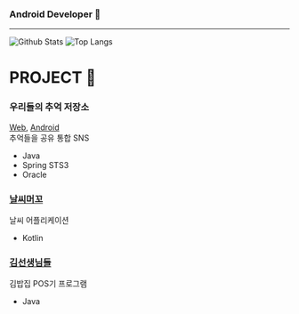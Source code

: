 
### Android Developer 👋
___
![Github Stats](https://github-readme-stats.vercel.app/api?username=aoqnwnd&show_icons=true&theme=dracula)
![Top Langs](https://github-readme-stats.vercel.app/api/top-langs/?username=aoqnwnd&theme=dracula)

# PROJECT 📃

### 우리들의 추억 저장소<br>
[Web](https://github.com/aoqnwnd/OurMemoryWeb),  [Android](https://github.com/InjaeLee-new/OurMemoryMobile/tree/seungwon)<br>
추억들을 공유 통합 SNS
- Java
- Spring STS3
- Oracle

### [날씨머꼬](https://github.com/SANDY-9/Project_NSMGG)
날씨 어플리케이션
- Kotlin


### [김선생님들](https://github.com/aoqnwnd/gimbab)
김밥집 POS기 프로그램
- Java


<!--
**aoqnwnd/aoqnwnd** is a ✨ _special_ ✨ repository because its `README.md` (this file) appears on your GitHub profile.

Here are some ideas to get you started:

- 🔭 I’m currently working on ...
- 🌱 I’m currently learning ...
- 👯 I’m looking to collaborate on ...
- 🤔 I’m looking for help with ...
- 💬 Ask me about ...
- 📫 How to reach me: ...
- 😄 Pronouns: ...
- ⚡ Fun fact: ...
-->
